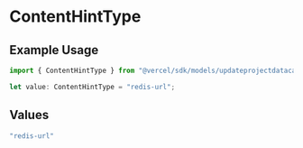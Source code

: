 # ContentHintType

## Example Usage

```typescript
import { ContentHintType } from "@vercel/sdk/models/updateprojectdatacacheop.js";

let value: ContentHintType = "redis-url";
```

## Values

```typescript
"redis-url"
```